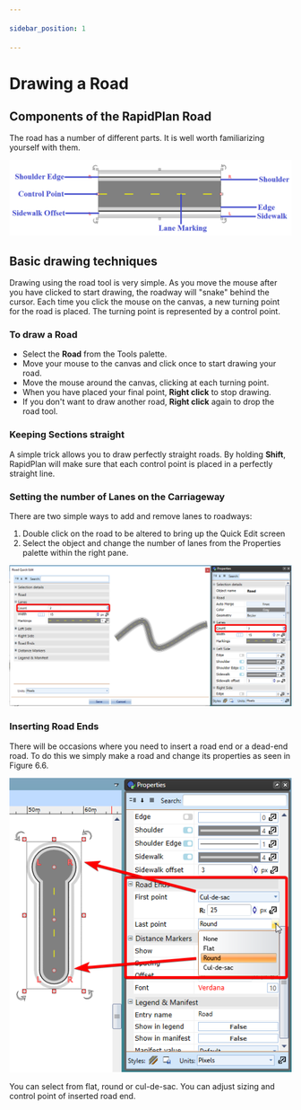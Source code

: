 ```yaml
---

sidebar_position: 1

---
```

# Drawing a Road

## Components of the RapidPlan Road

The road has a number of different parts. It is well worth familiarizing yourself with them.

![Road_components](./assets/Road_components.png)

## Basic drawing techniques

Drawing using the road tool is very simple. As you move the mouse after you have clicked to start drawing, the roadway will "snake" behind the cursor. Each time you click the mouse on the canvas, a new turning point for the road is placed. The turning point is represented by a control point.

### To draw a Road

- Select the **Road** from the Tools palette.
- Move your mouse to the canvas and click once to start drawing your road.
- Move the mouse around the canvas, clicking at each turning point.
- When you have placed your final point, **Right click** to stop drawing.
- If you don't want to draw another road, **Right click** again to drop the road tool.

### Keeping Sections straight

A simple trick allows you to draw perfectly straight roads. By holding **Shift**, RapidPlan will make sure that each control point is placed in a perfectly straight line.

### Setting the number of Lanes on the Carriageway

There are two simple ways to add and remove lanes to roadways:

1. Double click on the road to be altered to bring up the Quick Edit screen
2. Select the object and change the number of lanes from the Properties palette within the right pane.

![road properties lanes](./assets/Road_Properties_Lanes.png)

### Inserting Road Ends

There will be occasions where you need to insert a road end or a dead-end road. To do this we simply make a road and change its properties as seen in Figure 6.6.

![Types_of_road_ends](./assets/Types_of_road_ends.png)

You can select from flat, round or cul-de-sac. You can adjust sizing and control point of inserted road end.
